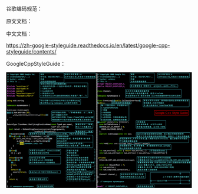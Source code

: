 谷歌编码规范：

原文文档：

中文文档：





https://zh-google-styleguide.readthedocs.io/en/latest/google-cpp-styleguide/contents/

GoogleCppStyleGuide：

![](./static/GoogleStyle/GoogleCppStyleGuide.png)
